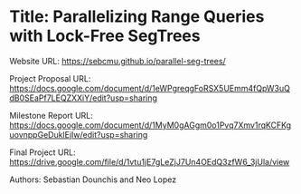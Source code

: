 # Title: Parallelizing Range Queries with Lock-Free SegTrees
Website URL: https://sebcmu.github.io/parallel-seg-trees/

Project Proposal URL: https://docs.google.com/document/d/1eWPgreqgFoRSX5UEmm4fQpW3uQdB0SEaPf7LEQZXXiY/edit?usp=sharing

Milestone Report URL: https://docs.google.com/document/d/1MyM0gAGgm0o1Pvq7Xmv1rqKCFKguovnppGeDuklEjIw/edit?usp=sharing

Final Project URL: https://drive.google.com/file/d/1vtu1jE7gLeZjJ7Un4OEdQ3zfW6_3jUla/view

Authors: Sebastian Dounchis and Neo Lopez
